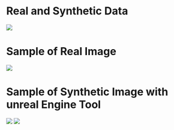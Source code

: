 # Real and Synthetic Data


<img src="https://private-user-images.githubusercontent.com/107359054/350895012-dfaf242a-557a-43c3-b748-b2eb04159370.png?jwt=eyJhbGciOiJIUzI1NiIsInR5cCI6IkpXVCJ9.eyJpc3MiOiJnaXRodWIuY29tIiwiYXVkIjoicmF3LmdpdGh1YnVzZXJjb250ZW50LmNvbSIsImtleSI6ImtleTUiLCJleHAiOjE3MjE2Mzc1NjUsIm5iZiI6MTcyMTYzNzI2NSwicGF0aCI6Ii8xMDczNTkwNTQvMzUwODk1MDEyLWRmYWYyNDJhLTU1N2EtNDNjMy1iNzQ4LWIyZWIwNDE1OTM3MC5wbmc_WC1BbXotQWxnb3JpdGhtPUFXUzQtSE1BQy1TSEEyNTYmWC1BbXotQ3JlZGVudGlhbD1BS0lBVkNPRFlMU0E1M1BRSzRaQSUyRjIwMjQwNzIyJTJGdXMtZWFzdC0xJTJGczMlMkZhd3M0X3JlcXVlc3QmWC1BbXotRGF0ZT0yMDI0MDcyMlQwODM0MjVaJlgtQW16LUV4cGlyZXM9MzAwJlgtQW16LVNpZ25hdHVyZT04OWFlYTlmOWE4MGM0OWQ0MzZmMDdiMzVkNGM3NjIzZWFjZTc0ZWYwZGQ3ZTI0YzVlNTU1ZDkwODdkYTdlNjgxJlgtQW16LVNpZ25lZEhlYWRlcnM9aG9zdCZhY3Rvcl9pZD0wJmtleV9pZD0wJnJlcG9faWQ9MCJ9.FjxlUXTRPwfbcA5t5wWzd1lGdbxFMKJfoas2D_cn3wg">

# Sample of Real Image


<img src="https://private-user-images.githubusercontent.com/107359054/350877492-81b5512b-9661-4bf3-afbe-086610885a94.png?jwt=eyJhbGciOiJIUzI1NiIsInR5cCI6IkpXVCJ9.eyJpc3MiOiJnaXRodWIuY29tIiwiYXVkIjoicmF3LmdpdGh1YnVzZXJjb250ZW50LmNvbSIsImtleSI6ImtleTUiLCJleHAiOjE3MjE2MzgzNjYsIm5iZiI6MTcyMTYzODA2NiwicGF0aCI6Ii8xMDczNTkwNTQvMzUwODc3NDkyLTgxYjU1MTJiLTk2NjEtNGJmMy1hZmJlLTA4NjYxMDg4NWE5NC5wbmc_WC1BbXotQWxnb3JpdGhtPUFXUzQtSE1BQy1TSEEyNTYmWC1BbXotQ3JlZGVudGlhbD1BS0lBVkNPRFlMU0E1M1BRSzRaQSUyRjIwMjQwNzIyJTJGdXMtZWFzdC0xJTJGczMlMkZhd3M0X3JlcXVlc3QmWC1BbXotRGF0ZT0yMDI0MDcyMlQwODQ3NDZaJlgtQW16LUV4cGlyZXM9MzAwJlgtQW16LVNpZ25hdHVyZT1lNTA2MzM2ZjhmOTU2N2RmNzU2MWU1ODVkNmI1YTU5YmVlMzIyMGViNzE1YmU3YjA3ZmU0Y2M3YTdjM2M2ODExJlgtQW16LVNpZ25lZEhlYWRlcnM9aG9zdCZhY3Rvcl9pZD0wJmtleV9pZD0wJnJlcG9faWQ9MCJ9.SQzxVo978YfPWvX_o9tD5eQGWQjbXTT5iJP_n9Qc9Aw">


# Sample of Synthetic Image with unreal Engine Tool



<img src="https://private-user-images.githubusercontent.com/107359054/350901376-570d0f0a-ae67-4a88-af86-8b80d30e404e.png?jwt=eyJhbGciOiJIUzI1NiIsInR5cCI6IkpXVCJ9.eyJpc3MiOiJnaXRodWIuY29tIiwiYXVkIjoicmF3LmdpdGh1YnVzZXJjb250ZW50LmNvbSIsImtleSI6ImtleTUiLCJleHAiOjE3MjE2Mzg4MjcsIm5iZiI6MTcyMTYzODUyNywicGF0aCI6Ii8xMDczNTkwNTQvMzUwOTAxMzc2LTU3MGQwZjBhLWFlNjctNGE4OC1hZjg2LThiODBkMzBlNDA0ZS5wbmc_WC1BbXotQWxnb3JpdGhtPUFXUzQtSE1BQy1TSEEyNTYmWC1BbXotQ3JlZGVudGlhbD1BS0lBVkNPRFlMU0E1M1BRSzRaQSUyRjIwMjQwNzIyJTJGdXMtZWFzdC0xJTJGczMlMkZhd3M0X3JlcXVlc3QmWC1BbXotRGF0ZT0yMDI0MDcyMlQwODU1MjdaJlgtQW16LUV4cGlyZXM9MzAwJlgtQW16LVNpZ25hdHVyZT0yMTYwNDI4OThlMjM3ODgwYmQzZDcwZjBlZjQzMjc1OWRkYzUzN2Q1M2UyMWEwZDQyZmMzYjQ1MGVjYWYzZWE5JlgtQW16LVNpZ25lZEhlYWRlcnM9aG9zdCZhY3Rvcl9pZD0wJmtleV9pZD0wJnJlcG9faWQ9MCJ9.Iow0MG7vVrRMMNR3piChUuV-bFQJFx8mJKqkTjqDSmw">


<img src="https://private-user-images.githubusercontent.com/107359054/350901776-6cc424c9-7648-4d4a-87b0-4b502b094b50.png?jwt=eyJhbGciOiJIUzI1NiIsInR5cCI6IkpXVCJ9.eyJpc3MiOiJnaXRodWIuY29tIiwiYXVkIjoicmF3LmdpdGh1YnVzZXJjb250ZW50LmNvbSIsImtleSI6ImtleTUiLCJleHAiOjE3MjE2MzkwMjUsIm5iZiI6MTcyMTYzODcyNSwicGF0aCI6Ii8xMDczNTkwNTQvMzUwOTAxNzc2LTZjYzQyNGM5LTc2NDgtNGQ0YS04N2IwLTRiNTAyYjA5NGI1MC5wbmc_WC1BbXotQWxnb3JpdGhtPUFXUzQtSE1BQy1TSEEyNTYmWC1BbXotQ3JlZGVudGlhbD1BS0lBVkNPRFlMU0E1M1BRSzRaQSUyRjIwMjQwNzIyJTJGdXMtZWFzdC0xJTJGczMlMkZhd3M0X3JlcXVlc3QmWC1BbXotRGF0ZT0yMDI0MDcyMlQwODU4NDVaJlgtQW16LUV4cGlyZXM9MzAwJlgtQW16LVNpZ25hdHVyZT01YmM1YzhhMWQwYWNjMmY0ODg5OGM5YzI0MDIzZGI1MTllNzY3MWQ3MzJlOWQ2ZjdhYTU2NjcwZmJiZjA1N2ZkJlgtQW16LVNpZ25lZEhlYWRlcnM9aG9zdCZhY3Rvcl9pZD0wJmtleV9pZD0wJnJlcG9faWQ9MCJ9.FZravNAqwyNPskBG2SYSB9-Qn3651PJzcxrkSohffo0">




